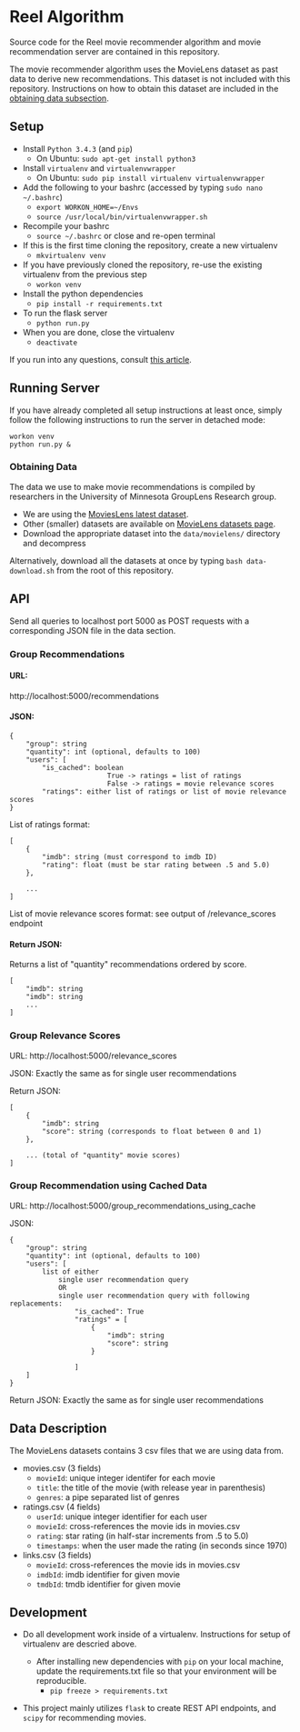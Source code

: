 # Reel Algorithm

Source code for the Reel movie recommender algorithm and movie recommendation server are contained in this repository.

The movie recommender algorithm uses the MovieLens dataset as past data to derive new recommendations. This dataset is not included with this repository. Instructions on how to obtain this dataset are included in the [obtaining data subsection](#obtaining-data).

## Setup

* Install `Python 3.4.3` (and `pip`)
  * On Ubuntu: `sudo apt-get install python3`
* Install `virtualenv` and `virtualenvwrapper`
  * On Ubuntu: `sudo pip install virtualenv virtualenvwrapper`
* Add the following to your bashrc (accessed by typing `sudo nano ~/.bashrc`)
  * `export WORKON_HOME=~/Envs`
  * `source /usr/local/bin/virtualenvwrapper.sh`
* Recompile your bashrc
  * `source ~/.bashrc` or close and re-open terminal
* If this is the first time cloning the repository, create a new virtualenv
  * `mkvirtualenv venv`
* If you have previously cloned the repository, re-use the existing virtualenv from the previous step
  * `workon venv`
* Install the python dependencies
  * `pip install -r requirements.txt`
* To run the flask server
  * `python run.py`
* When you are done, close the virtualenv
  * `deactivate`

If you run into any questions, consult [this article](http://timmyreilly.azurewebsites.net/python-with-ubuntu-on-windows/).

## Running Server

If you have already completed all setup instructions at least once,
simply follow the following instructions to run the server in detached mode:

```
workon venv
python run.py &
```

### Obtaining Data

The data we use to make movie recommendations is compiled by researchers in the University of Minnesota GroupLens Research group.

* We are using the [MoviesLens latest dataset](http://files.grouplens.org/datasets/movielens/ml-latest.zip).
* Other (smaller) datasets are available on [MovieLens datasets page](https://grouplens.org/datasets/movielens/).
* Download the appropriate dataset into the `data/movielens/` directory and decompress

Alternatively, download all the datasets at once by typing `bash data-download.sh` from the root of this repository.

## API

Send all queries to localhost port 5000 as POST requests with a corresponding JSON file in the data section.


### Group Recommendations
#### URL:
http://localhost:5000/recommendations

#### JSON:

```
{
	"group": string
	"quantity": int (optional, defaults to 100)
	"users": [
		"is_cached": boolean
						True -> ratings = list of ratings
						False -> ratings = movie relevance scores
		"ratings": either list of ratings or list of movie relevance scores
}
```

List of ratings format:

```
[
	{
		"imdb": string (must correspond to imdb ID)
		"rating": float (must be star rating between .5 and 5.0)
	}, 

	...
]
```

List of movie relevance scores format: see output of /relevance_scores endpoint


#### Return JSON:

Returns a list of "quantity" recommendations ordered by score.

```
[
	"imdb": string
	"imdb": string
	...
]

```

### Group Relevance Scores
URL: http://localhost:5000/relevance_scores

JSON: Exactly the same as for single user recommendations

Return JSON:

```
[
	{
		"imdb": string
		"score": string (corresponds to float between 0 and 1)
	},

	... (total of "quantity" movie scores)
]

```

### Group Recommendation using Cached Data
URL: http://localhost:5000/group_recommendations_using_cache

JSON:

```
{
	"group": string
	"quantity": int (optional, defaults to 100)
	"users": [
		list of either
			single user recommendation query
			OR
			single user recommendation query with following replacements:
				"is_cached": True
				"ratings" = [
					{
						"imdb": string
						"score": string
					}

				]
	]
}
```

Return JSON: Exactly the same as for single user recommendations


## Data Description

The MovieLens datasets contains 3 csv files that we are using data from.

* movies.csv (3 fields)
  * `movieId`: unique integer identifer for each movie
  * `title`: the title of the movie (with release year in parenthesis)
  * `genres`: a pipe separated list of genres
* ratings.csv (4 fields)
  * `userId`: unique integer identifier for each user
  * `movieId`: cross-references the movie ids in movies.csv
  * `rating`: star rating (in half-star increments from .5 to 5.0)
  * `timestamps`: when the user made the rating (in seconds since 1970)
* links.csv (3 fields)
  * `movieId`: cross-references the movie ids in movies.csv
  * `imdbId`: imdb identifier for given movie
  * `tmdbId`: tmdb identifier for given movie


## Development

* Do all development work inside of a virtualenv. Instructions for setup of virtualenv are descried above.
  * After installing new dependencies with `pip` on your local machine, update the requirements.txt file so that your environment will be reproducible.
    * `pip freeze > requirements.txt`

* This project mainly utilizes `flask` to create REST API endpoints, and `scipy` for recommending movies.
